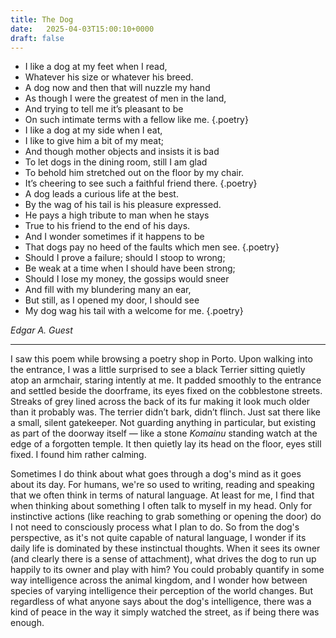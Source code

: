 ```yaml
---
title: The Dog
date: 	2025-04-03T15:00:10+0000
draft: false
---
```


- I like a dog at my feet when I read,
- Whatever his size or whatever his breed.
- A dog now and then that will nuzzle my hand
- As though I were the greatest of men in the land,
- And trying to tell me it’s pleasant to be
- On such intimate terms with a fellow like me.
{.poetry}
- I like a dog at my side when I eat,
- I like to give him a bit of my meat;
- And though mother objects and insists it is bad
- To let dogs in the dining room, still I am glad
- To behold him stretched out on the floor by my chair.
- It’s cheering to see such a faithful friend there.
{.poetry}
- A dog leads a curious life at the best.
- By the wag of his tail is his pleasure expressed.
- He pays a high tribute to man when he stays
- True to his friend to the end of his days.
- And I wonder sometimes if it happens to be
- That dogs pay no heed of the faults which men see.
{.poetry}
- Should I prove a failure; should I stoop to wrong;
- Be weak at a time when I should have been strong;
- Should I lose my money, the gossips would sneer
- And fill with my blundering many an ear,
- But still, as I opened my door, I should see
- My dog wag his tail with a welcome for me.
{.poetry}

*Edgar A. Guest*

---

I saw this poem while browsing a poetry shop in Porto. Upon walking into the entrance, I was a little surprised to see a black Terrier sitting quietly atop an armchair, staring intently at me. It padded smoothly to the entrance and settled beside the doorframe, its eyes fixed on the cobblestone streets. Streaks of grey lined across the back of its fur making it look much older than it probably was. The terrier didn’t bark, didn’t flinch. Just sat there like a small, silent gatekeeper. Not guarding anything in particular, but existing as part of the doorway itself — like a stone *Komainu* standing watch at the edge of a forgotten temple. It then quietly lay its head on the floor, eyes still fixed. I found him rather calming.

Sometimes I do think about what goes through a dog's mind as it goes about its day. For humans, we're so used to writing, reading and speaking that we often think in terms of natural language. At least for me, I find that when thinking about something I often talk to myself in my head. Only for instinctive actions (like reaching to grab something or opening the door) do I not need to consciously process what I plan to do. So from the dog's perspective, as it's not quite capable of natural language, I wonder if its daily life is dominated by these instinctual thoughts.  When it sees its owner (and clearly there is a sense of attachment), what drives the dog to run up happily to its owner and play with him? You could probably quantify in some way intelligence across the animal kingdom, and I wonder how between species of varying intelligence their perception of the world changes. But regardless of what anyone says about the dog's intelligence, there was a kind of peace in the way it simply watched the street, as if being there was enough.